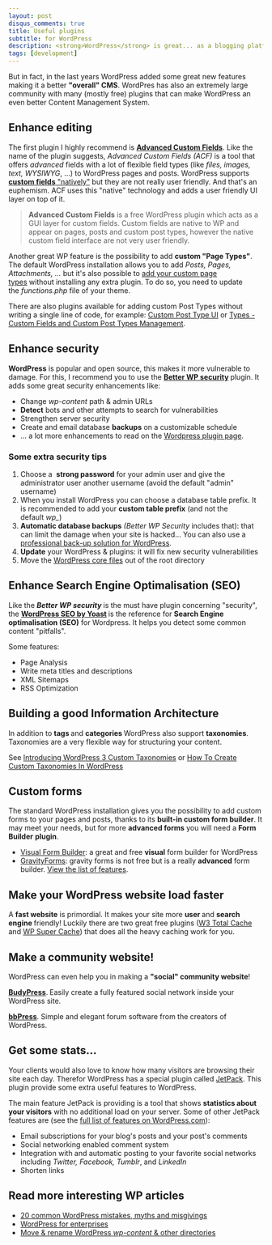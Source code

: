```yaml
---
layout: post
disqus_comments: true
title: Useful plugins
subtitle: for WordPress
description: <strong>WordPress</strong> is great... as a blogging platform. That's one of the most popular WordPress myths.
tags: [development]
---
```

But in fact, in the last years WordPress added some great new features making it a better **"overall" CMS**. WordPres has also an extremely large community with many (mostly free) plugins that can make WordPress an even better Content Management System.

<h2>Enhance editing</h2>
The first plugin I highly recommend is <a title="Advanced Custom Wordpress Fields" href="http://www.advancedcustomfields.com/add-ons/" target="_blank"><strong>Advanced Custom Fields</strong></a>. Like the name of the plugin suggests, <em>Advanced Custom Fields (ACF) </em>is a tool that offers <em>advanced </em>fields with a lot of flexible field types (like <em>files, images, text, WYSIWYG</em>, ...) to WordPress pages and posts. WordPress supports <a title="Custom Fields" href="http://codex.wordpress.org/Custom_Fields" target="_blank"><strong>custom fields</strong> "natively"</a> but they are not really user friendly. And that's an euphemism. ACF uses this "native" technology and adds a user friendly UI layer on top of it.
<blockquote><strong>Advanced Custom Fields</strong> is a free WordPress plugin which acts as a GUI layer for custom fields. Custom fields are native to WP and appear on pages, posts and custom post types, however the native custom field interface are not very user friendly.</blockquote>
Another great WP feature is the possibility to add <strong>custom "Page Types"</strong>. The default WordPress installation allows you to add <em>Posts, Pages, Attachments, ...</em> but it's also possible to <a title="Custom Post types for Wordpress" href="http://codex.wordpress.org/Post_Types" target="_blank">add your custom page types</a> without installing any extra plugin. To do so, you need to update the <em>functions.php </em>file of your theme.

There are also plugins available for adding custom Post Types without writing a single line of code, for example: <a title="Custom Post Type UI" href="http://wordpress.org/extend/plugins/custom-post-type-ui/screenshots/" target="_blank">Custom Post Type UI</a> or <a title="Types - Custom Fields and Custom Post Types Management" href="http://wordpress.org/extend/plugins/types/" target="_blank">Types - Custom Fields and Custom Post Types Management</a>.
<h2>Enhance security</h2>
<strong>WordPress</strong> is popular and open source, this makes it more vulnerable to damage. For this, I recommend you to use the <strong><a title="Better WP Security" href="http://wordpress.org/extend/plugins/better-wp-security/" target="_blank">Better WP security</a> </strong>plugin. It adds some great security enhancements like:
<ul>
    <li><span style="line-height: 13px;">Change <em>wp-content</em> path &amp; admin URLs
</span></li>
    <li><strong>Detect</strong> bots and other attempts to search for vulnerabilities</li>
    <li>Strengthen server security</li>
    <li>Create and email database <strong>backups</strong> on a customizable schedule</li>
    <li>... a lot more enhancements to read on the <a title="Better WP Security" href="http://wordpress.org/extend/plugins/better-wp-security/" target="_blank">Wordpress plugin page</a>.</li>
</ul>
<h3>Some extra security tips</h3>
<ol>
    <li>Choose a  <strong>strong password</strong> for your admin user and give the administrator user another username (avoid the default "admin" username)</li>
    <li><span style="line-height: 13px;">When you install WordPress you can choose a database table prefix. It is recommended to add your <strong>custom table prefix</strong> (and not the default <em>wp_</em>)<i>
</i></span></li>
    <li><strong>Automatic database backups</strong> <em>(Better WP Security </em>includes that): that can limit the damage when your site is hacked... You can also use a <a title="Backup solution for WordPress" href="http://vaultpress.com/plans/" target="_blank">professional back-up solution for WordPress</a>.</li>
    <li><strong>Update</strong> your WordPress &amp; plugins: it will fix new security vulnerabilities</li>
    <li>Move the <a title="Move Your WordPress Files Out of the Root Directory" href="http://codex.wordpress.org/Giving_WordPress_Its_Own_Directory" target="_blank">WordPress core files</a> out of the root directory</li>
</ol>
<h2>Enhance Search Engine Optimalisation (SEO)</h2>
Like the <strong><em>Better WP security</em> </strong>is the must have plugin concerning "security", the <strong><a title="Wordpress SEO Plugin" href="http://wordpress.org/extend/plugins/wordpress-seo/" target="_blank">WordPress SEO by Yoast</a> </strong>is the reference for <strong>Search Engine optimalisation (SEO)</strong> for Wordpress. It helps you detect some common content "pitfalls".

Some features:
<ul>
    <li>Page Analysis</li>
    <li>Write meta titles and descriptions</li>
    <li><span style="line-height: 13px;">XML Sitemaps
</span></li>
    <li>RSS Optimization</li>
</ul>
<h2>Building a good Information Architecture</h2>
In addition to <strong>tags </strong>and <strong>categories </strong>WordPress also support <strong>taxonomies</strong>. Taxonomies are a very flexible way for structuring your content.

See <a title="Introducing WordPress 3 Custom Taxonomies" href="http://net.tutsplus.com/tutorials/wordpress/introducing-wordpress-3-custom-taxonomies/" target="_blank">Introducing WordPress 3 Custom Taxonomies</a> or <a title="How to create custom taxonomies" href="http://wp.smashingmagazine.com/2012/01/04/create-custom-taxonomies-wordpress/" target="_blank">How To Create Custom Taxonomies In WordPress</a>
<h2>Custom forms</h2>
The standard WordPress installation gives you the possibility to add custom forms to your pages and posts, thanks to its <strong>built-in custom form builder</strong>. It may meet your needs, but for more <strong>advanced forms</strong> you will need a <strong>Form Builder</strong> <strong>plugin</strong>.
<ul>
    <li><span style="line-height: 13px;"><a title="Visual WordPress form builder" href="http://wordpress.org/extend/plugins/visual-form-builder/" target="_blank">Visual Form Builder</a>: a great and free <strong>visual</strong> form builder for WordPress</span></li>
    <li><a title="Gravity Forms" href="http://www.gravityforms.com/" target="_blank">GravityForms</a>: gravity forms is not free but is a really <strong>advanced</strong> form builder. <a title="Features of Gravity Forms" href="http://www.gravityforms.com/features/form-builder/" target="_blank">View the list of features</a>.</li>
</ul>
<h2>Make your WordPress website load faster</h2>
A <strong>fast website</strong> is primordial. It makes your site more <strong>user </strong>and <strong>search engine </strong>friendly! Luckily there are two great free plugins (<a title="W3 Total Cache" href="http://wordpress.org/plugins/w3-total-cache/" target="_blank">W3 Total Cache</a> and <a title="WP Super Cache" href="http://wordpress.org/plugins/wp-super-cache/" target="_blank">WP Super Cache</a>) that does all the heavy caching work for you.
<h2>Make a community website!</h2>
WordPress can even help you in making a <strong>"social" community website</strong>!

<a title="BudyPress" href="http://buddypress.org/" target="_blank"><strong>BudyPress</strong></a>.<strong> </strong>Easily create a fully featured social network inside your WordPress site.

<a title="BBPress" href="http://bbpress.org/" target="_blank"><strong>bbPress</strong></a>. Simple and elegant forum software from the creators of WordPress.
<h2>Get some stats...</h2>
Your clients would also love to know how many visitors are browsing their site each day. Therefor WordPress has a special plugin called <a title="Jetpack WP Plugin" href="http://wordpress.org/plugins/jetpack/" target="_blank">JetPack</a>. This plugin provide some extra useful features to WordPress.

The main feature JetPack is providing is a tool that shows <strong>statistics about your visitors</strong> with no additional load on your server. Some of other JetPack features are (see the <a title="JetPack" href="http://wordpress.org/plugins/jetpack/" target="_blank">full list of features on WordPress.com</a>):
<ul>
    <li><span style="line-height: 13px;">Email subscriptions for your blog's posts and your post's comments
</span></li>
    <li>Social networking enabled comment system</li>
    <li>Integration with and automatic posting to your favorite social networks including <em>Twitter, Facebook, Tumblr</em>, and <em>LinkedIn</em></li>
    <li>Shorten links</li>
</ul>
<h2>Read more interesting WP articles</h2>
<ul>
    <li><span style="line-height: 13px;"><a title="20 common WordPress mistakes, myths and misgivings" href="http://www.netmagazine.com/features/20-common-wordpress-mistakes-myths-and-misgivings" target="_blank">20 common WordPress mistakes, myths and misgivings</a>
</span></li>
    <li><a title="Business Websites with WordPress" href="http://10up.com/blog/wordcamp-boston-2012/" target="_blank">WordPress for enterprises</a></li>
    <li><a title="Move, Rename WordPress wp-content, Plugins &amp; Uploads Directory" href="http://sumtips.com/2011/01/move-rename-wordpress-wp-content.html" target="_blank">Move &amp; rename WordPress <em>wp-content</em> &amp; other directories</a></li>
</ul>